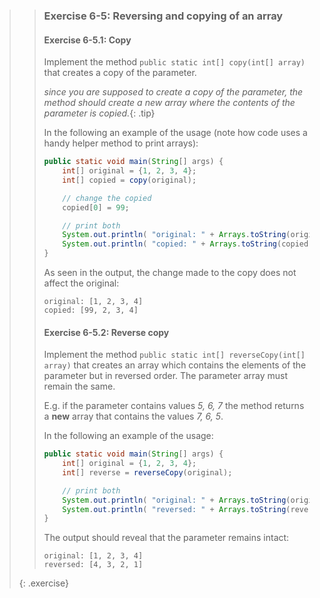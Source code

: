 >> ### Exercise 6-5: Reversing and copying of an array
>>
>> #### Exercise 6-5.1: Copy
>>
>> Implement the method `public static int[] copy(int[] array)` that creates a copy of the parameter. 
>>
>> *since you are supposed to create a copy of the parameter, the method should create a new array where the contents of the parameter is copied.*{: .tip}
>>
>> In the following an example of the usage (note how code uses a handy helper method to print arrays):
>>
>>```java
>> public static void main(String[] args) {
>>     int[] original = {1, 2, 3, 4};
>>     int[] copied = copy(original);
>>
>>     // change the copied
>>     copied[0] = 99;
>>
>>     // print both
>>     System.out.println( "original: " + Arrays.toString(original));
>>     System.out.println( "copied: " + Arrays.toString(copied));
>> }
>>```
>>
>> As seen in the output, the change made to the copy does not affect the original:
>>
>>```output
>> original: [1, 2, 3, 4]
>> copied: [99, 2, 3, 4]
>>```
>>
>> #### Exercise 6-5.2: Reverse copy
>>
>> Implement the method `public static int[] reverseCopy(int[] array)` that creates an array which contains the elements of the parameter but in reversed order. The parameter array must remain the same.
>>
>> E.g. if the parameter contains values *5, 6, 7* the method returns a **new** array that contains the values *7, 6, 5*.
>>
>> In the following an example of the usage:
>>
>> ```java
>> public static void main(String[] args) {
>>     int[] original = {1, 2, 3, 4};
>>     int[] reverse = reverseCopy(original);
>>
>>     // print both
>>     System.out.println( "original: " + Arrays.toString(original));
>>     System.out.println( "reversed: " + Arrays.toString(reverse));
>> }
>> ```
>>
>> The output should reveal that the parameter remains intact:
>>
>>```output
>> original: [1, 2, 3, 4]
>> reversed: [4, 3, 2, 1]
>>```
>>
>{: .exercise}